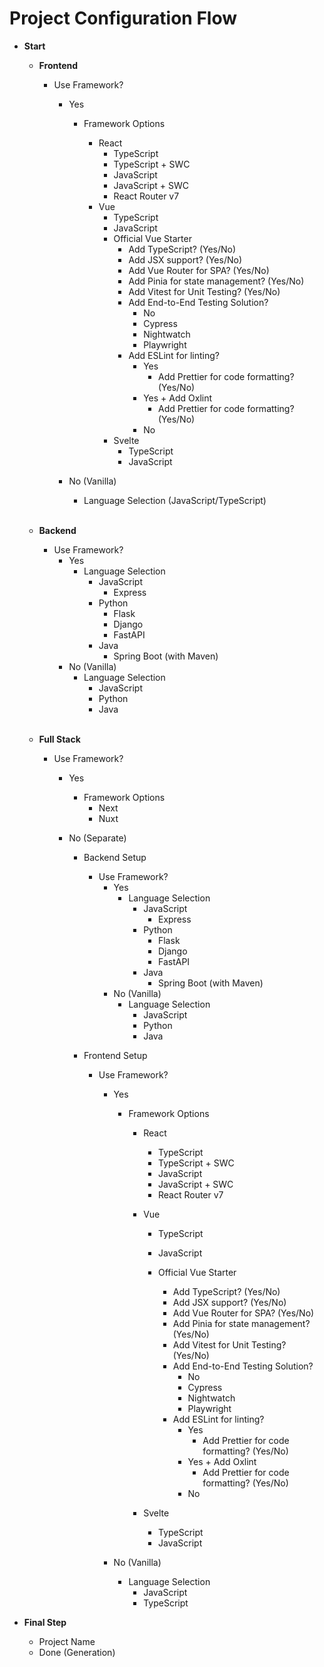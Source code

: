# Project Configuration Flow

- **Start**

  - **Frontend**

    - Use Framework?

      - Yes

        - Framework Options

          - React
            - TypeScript
            - TypeScript + SWC
            - JavaScript
            - JavaScript + SWC
            - React Router v7
          - Vue
            - TypeScript
            - JavaScript
            - Official Vue Starter
              - Add TypeScript? (Yes/No)
              - Add JSX support? (Yes/No)
              - Add Vue Router for SPA? (Yes/No)
              - Add Pinia for state management? (Yes/No)
              - Add Vitest for Unit Testing? (Yes/No)
              - Add End-to-End Testing Solution?
                - No
                - Cypress
                - Nightwatch
                - Playwright
              - Add ESLint for linting?
                - Yes
                  - Add Prettier for code formatting? (Yes/No)
                - Yes + Add Oxlint
                  - Add Prettier for code formatting? (Yes/No)
                - No
            - Svelte
              - TypeScript
              - JavaScript

      - No (Vanilla)
        - Language Selection (JavaScript/TypeScript)

    <br>

  - **Backend**

    - Use Framework?
      - Yes
        - Language Selection
          - JavaScript
            - Express
          - Python
            - Flask
            - Django
            - FastAPI
          - Java
            - Spring Boot (with Maven)
      - No (Vanilla)
        - Language Selection
          - JavaScript
          - Python
          - Java

    <br>

  - **Full Stack**

    - Use Framework?

      - Yes
        - Framework Options
          - Next
          - Nuxt
      - No (Separate)

        - Backend Setup
          - Use Framework?
            - Yes
              - Language Selection
                - JavaScript
                  - Express
                - Python
                  - Flask
                  - Django
                  - FastAPI
                - Java
                  - Spring Boot (with Maven)
            - No (Vanilla)
              - Language Selection
                - JavaScript
                - Python
                - Java
        - Frontend Setup

          - Use Framework?

            - Yes

              - Framework Options

                - React
                  - TypeScript
                  - TypeScript + SWC
                  - JavaScript
                  - JavaScript + SWC
                  - React Router v7
                - Vue

                  - TypeScript
                  - JavaScript
                  - Official Vue Starter

                    - Add TypeScript? (Yes/No)
                    - Add JSX support? (Yes/No)
                    - Add Vue Router for SPA? (Yes/No)
                    - Add Pinia for state management? (Yes/No)
                    - Add Vitest for Unit Testing? (Yes/No)
                    - Add End-to-End Testing Solution?
                      - No
                      - Cypress
                      - Nightwatch
                      - Playwright
                    - Add ESLint for linting?
                      - Yes
                        - Add Prettier for code formatting? (Yes/No)
                      - Yes + Add Oxlint
                        - Add Prettier for code formatting? (Yes/No)
                      - No

                - Svelte
                  - TypeScript
                  - JavaScript

            - No (Vanilla)
              - Language Selection
                - JavaScript
                - TypeScript

- **Final Step**
  - Project Name
  - Done (Generation)
